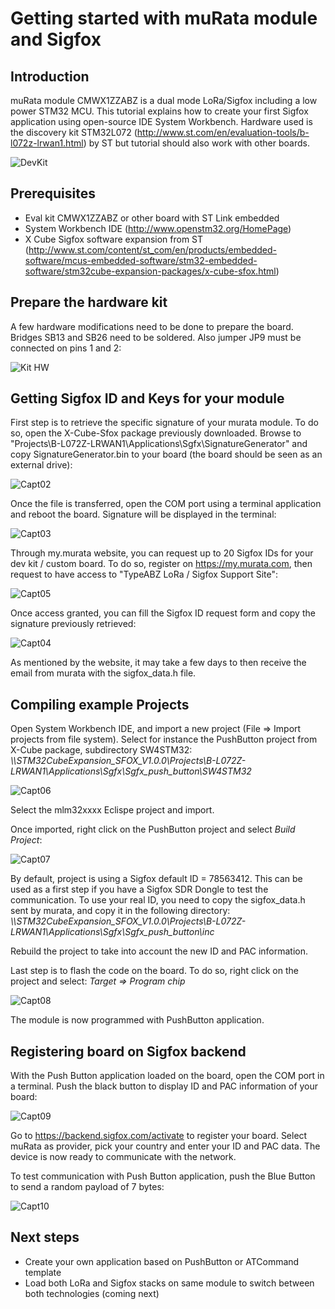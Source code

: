 # Getting started with muRata module and Sigfox

## Introduction

muRata module CMWX1ZZABZ is a dual mode LoRa/Sigfox including a low power STM32 MCU. This tutorial explains how to create your first Sigfox application using open-source IDE System Workbench. Hardware used is the discovery kit STM32L072 (http://www.st.com/en/evaluation-tools/b-l072z-lrwan1.html) by ST but tutorial should also work with other boards.

 ![DevKit](img/devkit.jpg)

## Prerequisites

* Eval kit CMWX1ZZABZ or other board with ST Link embedded
* System Workbench IDE (http://www.openstm32.org/HomePage)
* X Cube Sigfox software expansion from ST (http://www.st.com/content/st_com/en/products/embedded-software/mcus-embedded-software/stm32-embedded-software/stm32cube-expansion-packages/x-cube-sfox.html)

## Prepare the hardware kit

A few hardware modifications need to be done to prepare the board.
Bridges SB13 and SB26 need to be soldered. Also jumper JP9 must be connected on pins 1 and 2:

 ![Kit HW](img/kithw.jpg)

## Getting Sigfox ID and Keys for your module

First step is to retrieve the specific signature of your murata module. To do so, open the X-Cube-Sfox package previously downloaded. Browse to "Projects\B-L072Z-LRWAN1\Applications\Sgfx\SignatureGenerator\" and copy SignatureGenerator.bin to your board (the board should be seen as an external drive):

 ![Capt02](img/Capture02.PNG)

Once the file is transferred, open the COM port using a terminal application and reboot the board. Signature will be displayed in the terminal:

 ![Capt03](img/Capture03.PNG)


Through my.murata website, you can request up to 20 Sigfox IDs for your dev kit / custom board. To do so, register on https://my.murata.com, then request to have access to "TypeABZ LoRa / Sigfox Support Site":  

 ![Capt05](img/Capture05.PNG)

Once access granted, you can fill the Sigfox ID request form and copy the signature previously retrieved:

![Capt04](img/Capture04.PNG)

As mentioned by the website, it may take a few days to then receive the email from murata with the sigfox_data.h file.

## Compiling example Projects

Open System Workbench IDE, and import a new project (File => Import projects from file system). Select for instance the PushButton project from X-Cube package, subdirectory SW4STM32: *\\\STM32CubeExpansion_SFOX_V1.0.0\Projects\B-L072Z-LRWAN1\Applications\Sgfx\Sgfx_push_button\SW4STM32*

 ![Capt06](img/Capture06.PNG)

Select the mlm32xxxx Eclispe project and import.

Once imported, right click on the PushButton project and select *Build Project*:

 ![Capt07](img/Capture07.PNG)


By default, project is using a Sigfox default ID = 78563412. This can be used as a first step if you have a Sigfox SDR Dongle to test the communication.
To use your real ID, you need to copy the sigfox_data.h sent by murata, and copy it in the following directory: *\\\STM32CubeExpansion_SFOX_V1.0.0\Projects\B-L072Z-LRWAN1\Applications\Sgfx\Sgfx_push_button\inc*

Rebuild the project to take into account the new ID and PAC information.

Last step is to flash the code on the board. To do so, right click on the project and select: *Target => Program chip*

 ![Capt08](img/Capture08.PNG)

The module is now programmed with PushButton application.

## Registering board on Sigfox backend

With the Push Button application loaded on the board, open the COM port in a terminal. Push the black button to display ID and PAC information of your board:

![Capt09](img/Capture09.PNG)


Go to https://backend.sigfox.com/activate to register your board.
Select muRata as provider, pick your country and enter your ID and PAC data.
The device is now ready to communicate with the network.

To test communication with Push Button application, push the Blue Button to send a random payload of 7 bytes:

![Capt10](img/Capture10.PNG)

## Next steps

* Create your own application based on PushButton or ATCommand template
* Load both LoRa and Sigfox stacks on same module to switch between both technologies (coming next)
